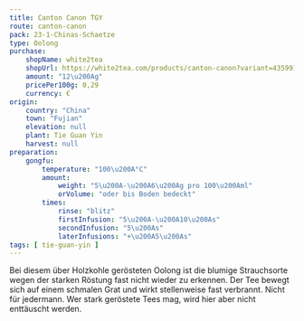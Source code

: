 ```yaml
---
title: Canton Canon TGY
route: canton-canon
pack: 23-1-Chinas-Schaetze
type: Oolong
purchase:
    shopName: white2tea
    shopUrl: https://white2tea.com/products/canton-canon?variant=43599182692580
    amount: "12\u200Ag"
    pricePer100g: 0,29
    currency: €
origin:
    country: "China"
    town: "Fujian"
    elevation: null
    plant: Tie Guan Yin
    harvest: null
preparation:
    gongfu:
        temperature: "100\u200A°C"
        amount:
            weight: "5\u200A-\u200A6\u200Ag pro 100\u200Aml"
            orVolume: "oder bis Boden bedeckt"
        times:
            rinse: "blitz"
            firstInfusion: "5\u200A-\u200A10\u200As"
            secondInfusion: "5\u200As"
            laterInfusions: "+\u200A5\u200As"
tags: [ tie-guan-yin ]
---
```

Bei diesem über Holzkohle gerösteten Oolong ist die blumige Strauchsorte wegen der starken Röstung fast nicht wieder zu erkennen. Der Tee bewegt sich auf einem schmalen Grat und wirkt stellenweise fast verbrannt. Nicht für jedermann. Wer stark geröstete Tees mag, wird hier aber nicht enttäuscht werden.